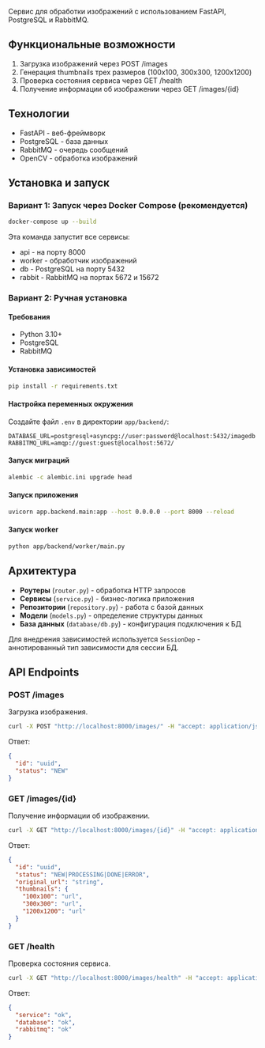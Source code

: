 Сервис для обработки изображений с использованием FastAPI, PostgreSQL и RabbitMQ.

## Функциональные возможности

1. Загрузка изображений через POST /images
2. Генерация thumbnails трех размеров (100x100, 300x300, 1200x1200)
3. Проверка состояния сервиса через GET /health
4. Получение информации об изображении через GET /images/{id}

## Технологии

- FastAPI - веб-фреймворк
- PostgreSQL - база данных
- RabbitMQ - очередь сообщений
- OpenCV - обработка изображений

## Установка и запуск

### Вариант 1: Запуск через Docker Compose (рекомендуется)

```bash
docker-compose up --build
```

Эта команда запустит все сервисы:
- api - на порту 8000
- worker - обработчик изображений
- db - PostgreSQL на порту 5432
- rabbit - RabbitMQ на портах 5672 и 15672

### Вариант 2: Ручная установка

#### Требования

- Python 3.10+
- PostgreSQL
- RabbitMQ

#### Установка зависимостей

```bash
pip install -r requirements.txt
```

#### Настройка переменных окружения

Создайте файл `.env` в директории `app/backend/`:

```env
DATABASE_URL=postgresql+asyncpg://user:password@localhost:5432/imagedb
RABBITMQ_URL=amqp://guest:guest@localhost:5672/
```

#### Запуск миграций

```bash
alembic -c alembic.ini upgrade head
```

#### Запуск приложения

```bash
uvicorn app.backend.main:app --host 0.0.0.0 --port 8000 --reload
```

#### Запуск worker

```bash
python app/backend/worker/main.py
```

## Архитектура


- **Роутеры** (`router.py`) - обработка HTTP запросов
- **Сервисы** (`service.py`) - бизнес-логика приложения
- **Репозитории** (`repository.py`) - работа с базой данных
- **Модели** (`models.py`) - определение структуры данных
- **База данных** (`database/db.py`) - конфигурация подключения к БД

Для внедрения зависимостей используется `SessionDep` - аннотированный тип зависимости для сессии БД.

## API Endpoints

### POST /images

Загрузка изображения.

```bash
curl -X POST "http://localhost:8000/images/" -H "accept: application/json" -H "Content-Type: multipart/form-data" -F "file=@image.jpg"
```

Ответ:
```json
{
  "id": "uuid",
  "status": "NEW"
}
```

### GET /images/{id}

Получение информации об изображении.

```bash
curl -X GET "http://localhost:8000/images/{id}" -H "accept: application/json"
```

Ответ:
```json
{
  "id": "uuid",
  "status": "NEW|PROCESSING|DONE|ERROR",
  "original_url": "string",
  "thumbnails": {
    "100x100": "url",
    "300x300": "url",
    "1200x1200": "url"
  }
}
```

### GET /health

Проверка состояния сервиса.

```bash
curl -X GET "http://localhost:8000/images/health" -H "accept: application/json"
```

Ответ:
```json
{
  "service": "ok",
  "database": "ok",
  "rabbitmq": "ok"
}